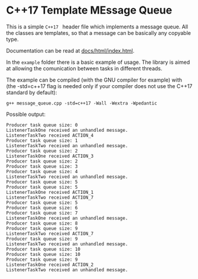 # C++17 Template MEssage Queue

This is a simple `C++17 ` header file which implements a message queue. All the classes are templates, so that a message can be basically any copyable type.

Documentation can be read at <a href="./docs/html/index.html">docs/html/index.html</a>.

In the `example` folder there is a basic example of usage. The library is aimed at allowing the comunication between tasks in different threads.

The example can be compiled (with the GNU compiler for example) with (the -std=c++17 flag is needed only if your compiler does not use the C++17 standard by default):

`g++ message_queue.cpp -std=c++17 -Wall -Wextra -Wpedantic`

Possible output:

```
Producer task queue size: 0
ListenerTaskOne received an unhandled message.
ListenerTaskTwo received ACTION_4
Producer task queue size: 1
ListenerTaskTwo received an unhandled message.
Producer task queue size: 2
ListenerTaskOne received ACTION_3
Producer task queue size: 2
Producer task queue size: 3
Producer task queue size: 4
ListenerTaskTwo received an unhandled message.
Producer task queue size: 5
Producer task queue size: 5
ListenerTaskOne received ACTION_1
ListenerTaskTwo received ACTION_7
Producer task queue size: 5
Producer task queue size: 6
Producer task queue size: 7
ListenerTaskOne received an unhandled message.
Producer task queue size: 8
Producer task queue size: 9
ListenerTaskTwo received ACTION_7
Producer task queue size: 9
ListenerTaskTwo received an unhandled message.
Producer task queue size: 10
Producer task queue size: 10
Producer task queue size: 9
ListenerTaskOne received ACTION_2
ListenerTaskTwo received an unhandled message.
```